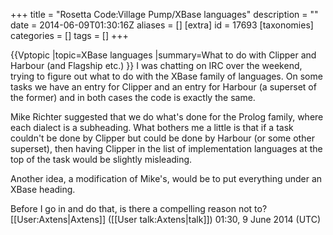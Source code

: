 +++
title = "Rosetta Code:Village Pump/XBase languages"
description = ""
date = 2014-06-09T01:30:16Z
aliases = []
[extra]
id = 17693
[taxonomies]
categories = []
tags = []
+++

{{Vptopic
|topic=XBase languages
|summary=What to do with Clipper and Harbour (and Flagship etc.)
}}
I was chatting on IRC over the weekend, trying to figure out what to do with the XBase family of languages. On some tasks we have an entry for Clipper and an entry for Harbour (a superset of the former) and in both cases the code is exactly the same. 

Mike Richter suggested that we do what's done for the Prolog family, where each dialect is a subheading. What bothers me a little is that if a task couldn't be done by Clipper but could be done by Harbour (or some other superset), then having Clipper in the list of implementation languages at the top of the task would be slightly misleading.

Another idea, a modification of Mike's, would be to put everything under an XBase heading.

Before I go in and do that, is there a compelling reason not to?
[[User:Axtens|Axtens]] ([[User talk:Axtens|talk]]) 01:30, 9 June 2014 (UTC)
